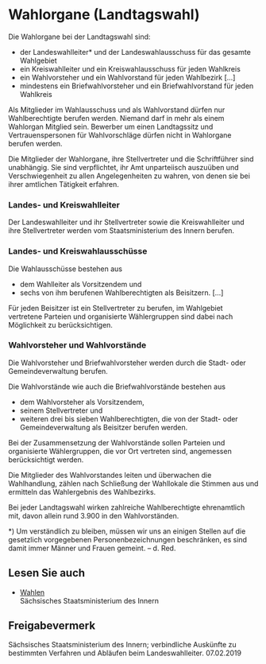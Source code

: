 # Wahlorgane (Landtagswahl)

Die Wahlorgane bei der Landtagswahl sind:

* der Landeswahlleiter\* und der Landeswahlausschuss für das gesamte Wahlgebiet
* ein Kreiswahlleiter und ein Kreiswahlausschuss für jeden Wahlkreis
* ein Wahlvorsteher und ein Wahlvorstand für jeden Wahlbezirk [...]
* mindestens ein Briefwahlvorsteher und ein Briefwahlvorstand für jeden Wahlkreis

Als Mitglieder im Wahlausschuss und als Wahlvorstand dürfen nur Wahlberechtigte berufen werden. Niemand darf in mehr als einem Wahlorgan Mitglied sein. Bewerber um einen Landtagssitz und Vertrauenspersonen für Wahlvorschläge dürfen nicht in Wahlorgane berufen werden.

Die Mitglieder der Wahlorgane, ihre Stellvertreter und die Schriftführer sind unabhängig. Sie sind verpflichtet, ihr Amt unparteiisch auszuüben und Verschwiegenheit zu allen Angelegenheiten zu wahren, von denen sie bei ihrer amtlichen Tätigkeit erfahren.

### Landes- und Kreiswahlleiter

Der Landeswahlleiter und ihr Stellvertreter sowie die Kreiswahlleiter und ihre Stellvertreter werden vom Staatsministerium des Innern berufen.

### Landes- und Kreiswahlausschüsse

Die Wahlausschüsse bestehen aus

* dem Wahlleiter als Vorsitzendem und
* sechs von ihm berufenen Wahlberechtigten als Beisitzern. [...]

Für jeden Beisitzer ist ein Stellvertreter zu berufen, im Wahlgebiet vertretene Parteien und organisierte Wählergruppen sind dabei nach Möglichkeit zu berücksichtigen.

### Wahlvorsteher und Wahlvorstände

Die Wahlvorsteher und Briefwahlvorsteher werden durch die Stadt- oder Gemeindeverwaltung berufen.

Die Wahlvorstände wie auch die Briefwahlvorstände bestehen aus

* dem Wahlvorsteher als Vorsitzendem,
* seinem Stellvertreter und
* weiteren drei bis sieben Wahlberechtigten, die von der Stadt- oder Gemeindeverwaltung als Beisitzer berufen werden.

Bei der Zusammensetzung der Wahlvorstände sollen Parteien und organisierte Wählergruppen, die vor Ort vertreten sind, angemessen berücksichtigt werden.

Die Mitglieder des Wahlvorstandes leiten und überwachen die Wahlhandlung, zählen nach Schließung der Wahllokale die Stimmen aus und ermitteln das Wahlergebnis des Wahlbezirks.

Bei jeder Landtagswahl wirken zahlreiche Wahlberechtigte ehrenamtlich mit, davon allein rund 3.900 in den Wahlvorständen.

\*) Um verständlich zu bleiben, müssen wir uns an einigen Stellen auf die gesetzlich vorgegebenen Personenbezeichnungen beschränken, es sind damit immer Männer und Frauen gemeint. – d. Red.

## Lesen Sie auch

* [Wahlen](http://www.smi.sachsen.de/2169.htm "Informationsseiten des Sächsischen Staatsministeriums des Innern")  
  Sächsisches Staatsministerium des Innern

## Freigabevermerk

Sächsisches Staatsministerium des Innern; verbindliche Auskünfte zu bestimmten Verfahren und Abläufen beim Landeswahlleiter. 07.02.2019
